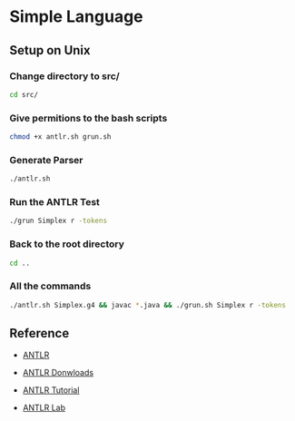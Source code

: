 # Simple Language

## Setup on Unix

### Change directory to src/

```bash
cd src/
```

### Give permitions to the bash scripts

```bash
chmod +x antlr.sh grun.sh
```

### Generate Parser

```bash
./antlr.sh
```

### Run the ANTLR Test

```bash
./grun Simplex r -tokens
```

### Back to the root directory

```bash
cd ..
```

### All the commands

```bash
./antlr.sh Simplex.g4 && javac *.java && ./grun.sh Simplex r -tokens
```

## Reference

- [ANTLR](https://www.antlr.org/index.html)

- [ANTLR Donwloads](https://www.antlr.org/download.html)

- [ANTLR Tutorial](https://github.com/antlr/antlr4/blob/master/doc/index.md)

- [ANTLR Lab](http://lab.antlr.org/)
